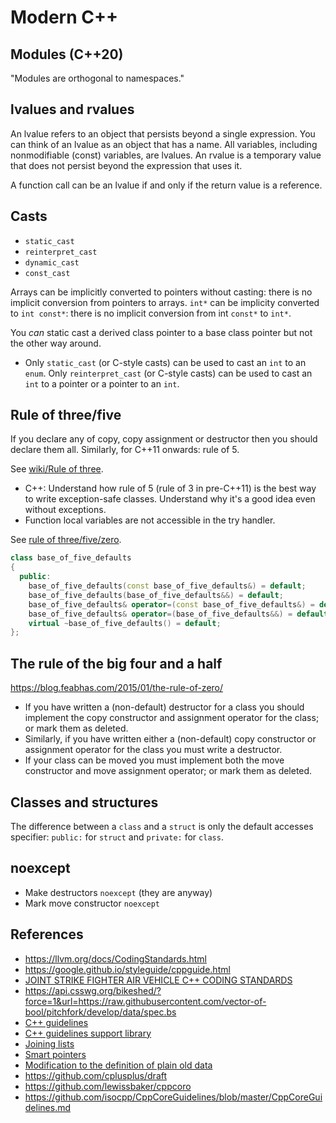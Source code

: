 # Modern C++

## Modules (C++20)

"Modules are orthogonal to namespaces."

## lvalues and rvalues
An lvalue refers to an object that persists beyond a single expression. You can
think of an lvalue as an object that has a name. All variables, including
nonmodifiable (const) variables, are lvalues. An rvalue is a temporary value
that does not persist beyond the expression that uses it.

A function call can be an lvalue if and only if the return value is a reference.

## Casts

- `static_cast`
- `reinterpret_cast`
- `dynamic_cast`
- `const_cast`

Arrays can be implicitly converted to pointers without casting: there is no
implicit conversion from pointers to arrays. `int*` can be implicity converted
to `int const*`: there is no implicit conversion from int `const*` to `int*`.

You _can_ static cast a derived class pointer to a base class pointer but not the
other way around.

- Only `static_cast` (or C-style casts) can be used to cast an `int` to an
`enum`. Only `reinterpret_cast` (or C-style casts) can be used to cast an
`int` to a pointer or a pointer to an `int`.

## Rule of three/five

If you declare any of copy, copy assignment or destructor then you should
declare them all. Similarly, for C++11 onwards: rule of 5.

See [wiki/Rule of
three](https://en.wikipedia.org/wiki/Rule_of_three_%28C%2B%2B_programming%29).

- C++: Understand how rule of 5 (rule of 3 in pre-C++11) is the best way to
write exception-safe classes. Understand why it's a good idea even without
exceptions.
- Function local variables are not accessible in the try handler.

See [rule of
three/five/zero](https://en.cppreference.com/w/cpp/language/rule_of_three).

```cpp
class base_of_five_defaults
{
  public:
    base_of_five_defaults(const base_of_five_defaults&) = default;
    base_of_five_defaults(base_of_five_defaults&&) = default;
    base_of_five_defaults& operator=(const base_of_five_defaults&) = default;
    base_of_five_defaults& operator=(base_of_five_defaults&&) = default;
    virtual ~base_of_five_defaults() = default;
};
```

## The rule of the big four and a half

https://blog.feabhas.com/2015/01/the-rule-of-zero/

- If you have written a (non-default) destructor for a class you should
implement the copy constructor and assignment operator for the class; or mark
them as deleted.
- Similarly, if you have written either a (non-default) copy constructor or
assignment operator for the class you must write a destructor.
- If your class can be moved you must implement both the move constructor and
move assignment operator; or mark them as deleted.

## Classes and structures

The difference between a `class` and a `struct` is only the default accesses
specifier: `public:` for `struct` and `private:` for `class`.

## noexcept

- Make destructors `noexcept` (they are anyway)
- Mark move constructor `noexcept`

## References

- https://llvm.org/docs/CodingStandards.html
- https://google.github.io/styleguide/cppguide.html
- [JOINT STRIKE FIGHTER AIR VEHICLE C++ CODING STANDARDS](http://www.phaedsys.org/principals/programmingresearch/prdata/JSF++_%20Rev_D_JUN07.pdf)
- https://api.csswg.org/bikeshed/?force=1&url=https://raw.githubusercontent.com/vector-of-bool/pitchfork/develop/data/spec.bs
- [C++ guidelines](https://github.com/isocpp/CppCoreGuidelines/blob/master/CppCoreGuidelines.md)
- [C++ guidelines support library](https://github.com/microsoft/GSL)
- [Joining lists](http://forums.codeguru.com/showthread.php?335862-appending-std-list-to-the-end-of-another-std-list)
- [Smart pointers](http://www.umich.edu/~eecs381/handouts/C++11_smart_ptrs.pdf)
- [Modification to the definition of plain old data](https://en.wikipedia.org/wiki/C%2B%2B11#Modification_to_the_definition_of_plain_old_data)
- https://github.com/cplusplus/draft
- https://github.com/lewissbaker/cppcoro
- https://github.com/isocpp/CppCoreGuidelines/blob/master/CppCoreGuidelines.md

